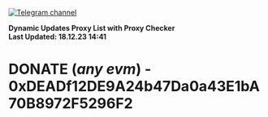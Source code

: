 [![Telegram channel](https://img.shields.io/endpoint?url=https://runkit.io/damiankrawczyk/telegram-badge/branches/master?url=https://t.me/n4z4v0d)](https://t.me/n4z4v0d) 

**Dynamic Updates Proxy List with Proxy Checker**  
**Last Updated: 18.12.23 14:41**

# DONATE (_any evm_) - 0xDEADf12DE9A24b47Da0a43E1bA70B8972F5296F2
